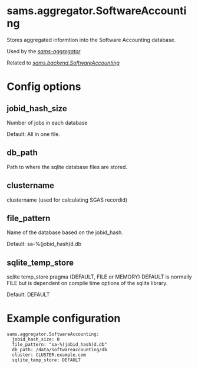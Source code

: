 # sams.aggregator.SoftwareAccounting

Stores aggregated informtion into the Software Accounting database.

Used by the [*sams-aggregator*](../sams-aggregator.md)

Related to [*sams.backend.SoftwareAccounting*](../backend/SoftwareAccounting.md)

# Config options

## jobid_hash_size

Number of jobs in each database

Default: All in one file.

## db_path

Path to where the sqlite database files are stored.

## clustername

clustername (used for calculating SGAS recordid)

## file_pattern

Name of the database based on the jobid_hash.

Default: sa-%(jobid_hash)d.db

## sqlite_temp_store

sqlite temp_store pragma (DEFAULT, FILE or MEMORY)
DEFAULT is normally FILE but is dependent on compile time
options of the sqlite library.

Default: DEFAULT

# Example configuration

```
sams.aggregator.SoftwareAccounting:
  jobid_hash_size: 0
  file_pattern: "sa-%(jobid_hash)d.db"
  db_path: /data/softwareaccounting/db
  cluster: CLUSTER.example.com
  sqlite_temp_store: DEFAULT
```
